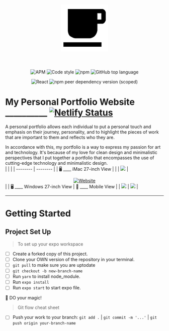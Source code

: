 <div align="center">
   
<h1 align="canter"><img src="assets/favicon.png" width = "150"/></h1>
<br>

</div>

<div align="center">
   

![APM](https://img.shields.io/apm/l/vim-mode?style=for-the-badge)
![Code style](https://img.shields.io/badge/code_style-prettier-ff69b4.svg?style=for-the-badge)
![npm](https://img.shields.io/npm/v/npm?color=orange&style=for-the-badge)
![GitHub top language](https://img.shields.io/github/languages/top/JessicaDosseh/Omega-Web-App?color=yellow&style=for-the-badge)

![React](https://img.shields.io/badge/react-v16.12.0-blue.svg?style=for-the-badge)
![npm peer dependency version (scoped)](https://img.shields.io/npm/dependency-version/eslint-config/dev/eslint?color=blueviolet&style=for-the-badge)

</div>

# My Personal Portfolio Website __________ [![Netlify Status](https://api.netlify.com/api/v1/badges/18ad1b9a-1e4c-4097-8870-ba301dc33884/deploy-status)](https://jessicadosseh.netlify.app/)

A personal portfolio allows each individual to put a personal touch and emphasis on their journey, personality, and to highlight the pieces of work that are important to them and reflects who they are.

In accordance with this, my portfolio is a way to express my passion for art and technology.  It's because of my love for clean design and minimalistic perspectives that I put together a portfolio that encompasses the use of cutting-edge technology and minimalistic design. 
<br>
| | |
| -------- | -------- |
| :desktop_computer: ____ iMac 27-inch View | | 
| ![](https://firebasestorage.googleapis.com/v0/b/firescript-577a2.appspot.com/o/imgs%2Fapp%2FJessicaDosseh%2Fp43uUIokvV.png?alt=media&token=fb503699-9771-458f-9b92-7a2aa1ca45bf) | <div align="center"> [![Website](https://img.shields.io/website?color=green&style=flat-square&url=https://jessicadosseh.netlify.app/)](https://jessicadosseh.netlify.app/) </div> |
| :desktop_computer: ____ Windows 27-inch View | :iphone: ____ Mobile View |
| ![](https://firebasestorage.googleapis.com/v0/b/firescript-577a2.appspot.com/o/imgs%2Fapp%2FJessicaDosseh%2FyjAopOI06l.png?alt=media&token=82a80597-8a36-466f-82f9-c7eb2a0651a8) | ![](https://firebasestorage.googleapis.com/v0/b/firescript-577a2.appspot.com/o/imgs%2Fapp%2FJessicaDosseh%2FyjuL8W29mZ.png?alt=media&token=631fca75-01c2-46af-bb5e-d87db43a8a9e) |

---

# Getting Started

## Project Set Up

> To set up your expo workspace 
- [ ] Create a forked copy of this project.
- [ ] Clone your OWN version of the repository in your terminal. 
- [ ] `git pull` to make sure you are uptodate  
- [ ] `git checkout -b new-branch-name`
- [ ] Run `yarn` to install node_module.
- [ ] Run `expo install`
- [ ] Run `expo start` to start expo file. 

:rocket:  DO your magic! 

> Git flow cheat sheet

   - [ ] Push your work to your branch: `git add .` | `git commit -m '...'` | `git push origin your-branch-name`
